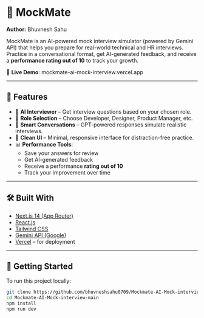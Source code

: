 # 🧠 MockMate

**Author:** Bhuvnesh Sahu

MockMate is an AI-powered mock interview simulator (powered by Gemini API) that helps you prepare for real-world technical and HR interviews. Practice in a conversational format, get AI-generated feedback, and receive a **performance rating out of 10** to track your growth.

🔗 **Live Demo**: mockmate-ai-mock-interview.vercel.app

---

## 📌 Features

- 🤖 **AI Interviewer** – Get interview questions based on your chosen role.
- 🎯 **Role Selection** – Choose Developer, Designer, Product Manager, etc.
- 🧠 **Smart Conversations** – GPT-powered responses simulate realistic interviews.
- 💬 **Clean UI** – Minimal, responsive interface for distraction-free practice.
- 📊 **Performance Tools**:
  - Save your answers for review
  - Get AI-generated feedback
  - Receive a performance **rating out of 10**
  - Track your improvement over time

---

## 🛠️ Built With

- [Next.js 14 (App Router)](https://nextjs.org/)
- [React.js](https://reactjs.org/)
- [Tailwind CSS](https://tailwindcss.com/)
- [Gemini API (Google)](https://aistudio.google.com/app/apikey)
- [Vercel](https://vercel.com/) – for deployment

---

## 🚀 Getting Started

To run this project locally:

```bash
git clone https://github.com/bhuvneshsahu0709/Mockmate-AI-Mock-interview.git
cd Mockmate-AI-Mock-interview-main
npm install
npm run dev
